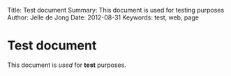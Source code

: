 Title:    Test document
Summary:  This document is used for testing purposes
Author:   Jelle de Jong
Date:     2012-08-31
Keywords: test, web, page

Test document
===
This document is _used_ for **test** purposes.